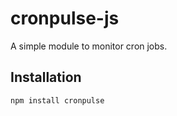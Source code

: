 # cronpulse-js

A simple module to monitor cron jobs.

## Installation

```bash
npm install cronpulse

```
